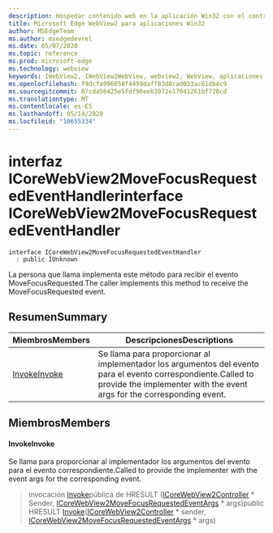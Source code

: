 ```yaml
---
description: Hospedar contenido web en la aplicación Win32 con el control Microsoft Edge WebView2
title: Microsoft Edge WebView2 para aplicaciones Win32
author: MSEdgeTeam
ms.author: msedgedevrel
ms.date: 05/07/2020
ms.topic: reference
ms.prod: microsoft-edge
ms.technology: webview
keywords: IWebView2, IWebView2WebView, webview2, WebView, aplicaciones Win32, Win32, Edge, ICoreWebView2, ICoreWebView2Controller, control de explorador, HTML Edge
ms.openlocfilehash: f9dcfa996058f4499daff03d8cad033ac61db4c9
ms.sourcegitcommit: 07cda56425e5fdf90eeb3972e17041261bf720cd
ms.translationtype: MT
ms.contentlocale: es-ES
ms.lasthandoff: 05/14/2020
ms.locfileid: "10655334"
---
```

# <span data-ttu-id="03a86-104">interfaz ICoreWebView2MoveFocusRequestedEventHandler</span><span class="sxs-lookup"><span data-stu-id="03a86-104">interface ICoreWebView2MoveFocusRequestedEventHandler</span></span> 

```
interface ICoreWebView2MoveFocusRequestedEventHandler
  : public IUnknown
```

<span data-ttu-id="03a86-105">La persona que llama implementa este método para recibir el evento MoveFocusRequested.</span><span class="sxs-lookup"><span data-stu-id="03a86-105">The caller implements this method to receive the MoveFocusRequested event.</span></span>

## <span data-ttu-id="03a86-106">Resumen</span><span class="sxs-lookup"><span data-stu-id="03a86-106">Summary</span></span>

 <span data-ttu-id="03a86-107">Miembros</span><span class="sxs-lookup"><span data-stu-id="03a86-107">Members</span></span>                        | <span data-ttu-id="03a86-108">Descripciones</span><span class="sxs-lookup"><span data-stu-id="03a86-108">Descriptions</span></span>
--------------------------------|---------------------------------------------
[<span data-ttu-id="03a86-109">Invoke</span><span class="sxs-lookup"><span data-stu-id="03a86-109">Invoke</span></span>](#invoke) | <span data-ttu-id="03a86-110">Se llama para proporcionar al implementador los argumentos del evento para el evento correspondiente.</span><span class="sxs-lookup"><span data-stu-id="03a86-110">Called to provide the implementer with the event args for the corresponding event.</span></span>

## <span data-ttu-id="03a86-111">Miembros</span><span class="sxs-lookup"><span data-stu-id="03a86-111">Members</span></span>

#### <span data-ttu-id="03a86-112">Invoke</span><span class="sxs-lookup"><span data-stu-id="03a86-112">Invoke</span></span> 

<span data-ttu-id="03a86-113">Se llama para proporcionar al implementador los argumentos del evento para el evento correspondiente.</span><span class="sxs-lookup"><span data-stu-id="03a86-113">Called to provide the implementer with the event args for the corresponding event.</span></span>

> <span data-ttu-id="03a86-114">invocación [Invoke](#invoke)pública de HRESULT ([ICoreWebView2Controller](icorewebview2controller.md) \* Sender, [ICoreWebView2MoveFocusRequestedEventArgs](icorewebview2movefocusrequestedeventargs.md) \* args)</span><span class="sxs-lookup"><span data-stu-id="03a86-114">public HRESULT [Invoke](#invoke)([ICoreWebView2Controller](icorewebview2controller.md) \* sender, [ICoreWebView2MoveFocusRequestedEventArgs](icorewebview2movefocusrequestedeventargs.md) \* args)</span></span>

